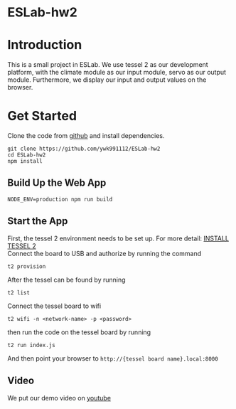 # ESLab-hw2
# Introduction
This is a small project in ESLab. We use tessel 2 as our development platform, with the climate module as our input module, servo as our output module. Furthermore, we display our input and output values on the browser.

# Get Started
Clone the code from [github](https://github.com/ywk991112/ESLab-hw2) and install dependencies.
```
git clone https://github.com/ywk991112/ESLab-hw2
cd ESLab-hw2
npm install
```
## Build Up the Web App
```
NODE_ENV=production npm run build
```
## Start the App
First, the tessel 2 environment needs to be set up. For more detail: [INSTALL TESSEL 2](http://tessel.github.io/t2-start/)  
Connect the board to USB and authorize by running the command
```
t2 provision
```
After the tessel can be found by running
```
t2 list
```
Connect the tessel board to wifi
```
t2 wifi -n <network-name> -p <password>
```
then run the code on the tessel board by running
```
t2 run index.js
```
And then point your browser to `http://{tessel board name}.local:8000`  
## Video
We put our demo video on [youtube](https://www.youtube.com/watch?v=Bf1pBLWhoic)
